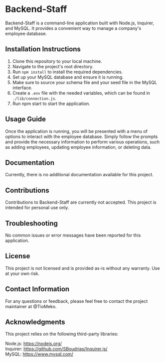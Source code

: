 # Backend-Staff
Backend-Staff is a command-line application built with Node.js, Inquirer, and MySQL. It provides a convenient way to manage a company's employee database.

## Installation Instructions
1. Clone this repository to your local machine.
2. Navigate to the project's root directory.
3. Run ``npm install`` to install the required dependencies.
4. Set up your MySQL database and ensure it is running.
5. Make sure to source your schema file and your seed file in the MySQL interface.
6. Create a ``.env`` file with the needed variables, which can be found in `./lib/connection.js`.
7. Run npm start to start the application.

## Usage Guide
Once the application is running, you will be presented with a menu of options to interact with the employee database. Simply follow the prompts and provide the necessary information to perform various operations, such as adding employees, updating employee information, or deleting data.

## Documentation
Currently, there is no additional documentation available for this project.

## Contributions
Contributions to Backend-Staff are currently not accepted. This project is intended for personal use only.

## Troubleshooting
No common issues or error messages have been reported for this application.

## License
This project is not licensed and is provided as-is without any warranty. Use at your own risk.

## Contact Information
For any questions or feedback, please feel free to contact the project maintainer at @TioMeko.

## Acknowledgments
This project relies on the following third-party libraries:

Node.js: https://nodejs.org/<br>
Inquirer: https://github.com/SBoudrias/Inquirer.js/<br>
MySQL: https://www.mysql.com/